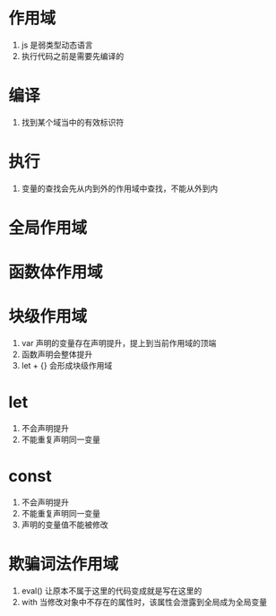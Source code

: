 # 作用域
1. js 是弱类型动态语言
2. 执行代码之前是需要先编译的

# 编译
1. 找到某个域当中的有效标识符


# 执行
1. 变量的查找会先从内到外的作用域中查找，不能从外到内

# 全局作用域

# 函数体作用域

# 块级作用域
1. var 声明的变量存在声明提升，提上到当前作用域的顶端
2. 函数声明会整体提升
3. let + {}  会形成块级作用域

# let
1. 不会声明提升
2. 不能重复声明同一变量

# const
1. 不会声明提升
2. 不能重复声明同一变量
3. 声明的变量值不能被修改


# 欺骗词法作用域
1. eval() 让原本不属于这里的代码变成就是写在这里的
2. with 当修改对象中不存在的属性时，该属性会泄露到全局成为全局变量
